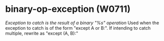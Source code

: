 # binary-op-exception (W0711)

*Exception to catch is the result of a binary "%s" operation* Used when
the exception to catch is of the form "except A or B:". If intending to
catch multiple, rewrite as "except (A, B):"
